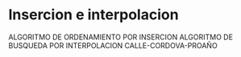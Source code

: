 # Insercion e interpolacion
ALGORITMO DE ORDENAMIENTO POR INSERCION
ALGORITMO DE BUSQUEDA POR INTERPOLACION
CALLE-CORDOVA-PROAÑO
